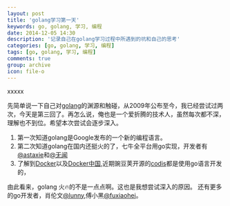 ```yaml
---
layout: post
title: 'golang学习第一天'
keywords: go, golang, 学习, 编程
date: 2014-12-05 14:30
description: '记录自己在golang学习过程中所遇到的坑和自己的思考'
categories: [go, golang, 学习, 编程]
tags: [go, golang, 学习, 编程]
comments: true
group: archive
icon: file-o
---
```


xxxxx



先简单说一下自己对[golang](http://golang.org/)的渊源和触碰，从2009年公布至今，我已经尝试过两次，今天是第三回了。再怎么说，俺也是一个爱折腾的技术人，虽然每次都不深，理解也不到位。希望本次尝试会逐步深入。

1. 第一次知道golang是Google发布的一个新的编程语言。
2. 第二次知道golang在国内还挺火的了，七牛全平台用go实现，开发者有[@astaxie](https://github.com/astaxie)和[@无闻](https://github.com/Unknwon)
3. 了解到[Docker]()以及[Docker中国](https://docker.cn),近期豌豆荚开源的[codis](https://github.com/wandoulabs/codis)都是使用go语言开发的，

<!-- more -->

由此看来，golang 火🔥的不是一点点啊。这也是我想尝试深入的原因。
还有更多的go开发者，肖伦文[@lunny](https://github.com/lunny),傅小黑[@fuxiaohei](https://github.com/fuxiaohei)。
